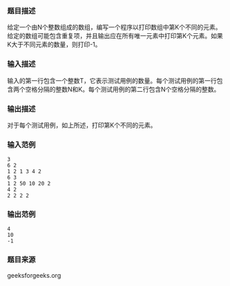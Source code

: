 ### 题目描述
给定一个由N个整数组成的数组，编写一个程序以打印数组中第K个不同的元素。给定的数组可能包含重复项，并且输出应在所有唯一元素中打印第K个元素。如果K大于不同元素的数量，则打印-1。
### 输入描述
输入的第一行包含一个整数T，它表示测试用例的数量。每个测试用例的第一行包含两个空格分隔的整数N和K。每个测试用例的第二行包含N个空格分隔的整数。
### 输出描述
对于每个测试用例，如上所述，打印第K个不同的元素。
### 输入范例
```
3
6 2
1 2 1 3 4 2
6 3
1 2 50 10 20 2
4 2
2 2 2 2
```
### 输出范例
```
4
10
-1
```
### 题目来源
geeksforgeeks.org

